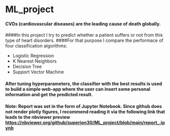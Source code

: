 # ML_project

#### CVDs (cardiovascular diseases) are the leading cause of death globally. 
####In this project I try to predict whether a patient suffers or not from this type of heart disorders.
####For that purpose I compare the performace of four classification algorithms:
- Logistic Regression
- K Nearest Neighbors
- Decision Tree 
- Support Vector Machine
#### After tuning hyperparameters, the classifier with the best results is used to build a simple web-app where the user can insert some personal information and get the predicted result.

#### Note: Report was set in the form of Jupyter Notebook. Since github does not render plotly figures, I recommend reading it via the following link that leads to the nbviewer preview https://nbviewer.org/github/superion30/ML_project/blob/main/report_.ipynb

